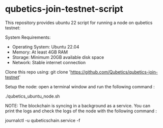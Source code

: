 # qubetics-join-testnet-script

This repository provides ubuntu 22 script for running a node on qubetics testnet:

System Requirements:

- Operating System: Ubuntu 22.04
- Memory: At least 4GB RAM
- Storage: Minimum 20GB available disk space
- Network: Stable internet connection

Clone this repo using:
git clone '<https://github.com/Qubetics/qubetics-join-testnet>'

Setup the node:
open a terminal window and run the following command :

./qubetics_ubuntu_node.sh

NOTE: The blockchain  is syncing in a background as a service. You can print the logs and check the logs of the node with the following command :

journalctl -u qubeticschain.service -f
